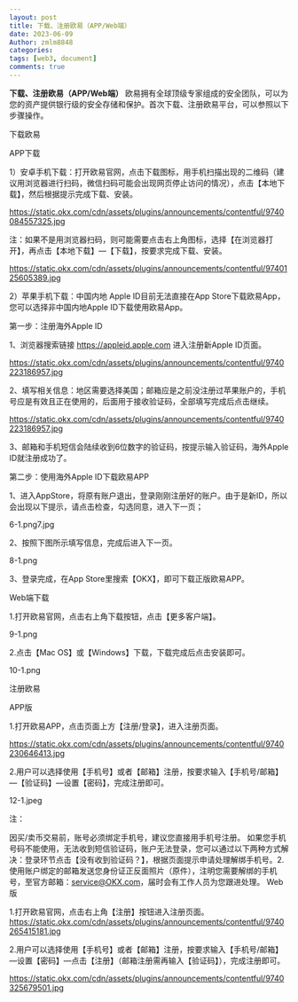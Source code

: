 ```yaml
---
layout: post
title: 下载、注册欧易（APP/Web端）
date: 2023-06-09
Author: zmlm8848
categories: 
tags: [web3, document]
comments: true
--- 
```


**下载、注册欧易（APP/Web端）**
欧易拥有全球顶级专家组成的安全团队，可以为您的资产提供银行级的安全存储和保护。首次下载、注册欧易平台，可以参照以下步骤操作。

下载欧易

APP下载

1）安卓手机下载：打开欧易官网，点击下载图标，用手机扫描出现的二维码（建议用浏览器进行扫码，微信扫码可能会出现网页停止访问的情况），点击【本地下载】，然后根据提示完成下载、安装。

https://static.okx.com/cdn/assets/plugins/announcements/contentful/9740084557325.jpg

注：如果不是用浏览器扫码，则可能需要点击右上角图标，选择【在浏览器打开】，再点击【本地下载】—【下载】，按要求完成下载、安装。

https://static.okx.com/cdn/assets/plugins/announcements/contentful/9740125605389.jpg

2）苹果手机下载：中国内地 Apple ID目前无法直接在App Store下载欧易App，您可以选择非中国内地Apple ID下载使用欧易App。

第一步：注册海外Apple ID

1、浏览器搜索链接 https://appleid.apple.com 进入注册新Apple ID页面。

https://static.okx.com/cdn/assets/plugins/announcements/contentful/9740223186957.jpg

2、填写相关信息：地区需要选择美国；邮箱应是之前没注册过苹果账户的，手机号应是有效且正在使用的，后面用于接收验证码，全部填写完成后点击继续。

https://static.okx.com/cdn/assets/plugins/announcements/contentful/9740223186957.jpg

3、邮箱和手机短信会陆续收到6位数字的验证码，按提示输入验证码，海外Apple ID就注册成功了。

第二步：使用海外Apple ID下载欧易APP

1、进入AppStore，将原有账户退出，登录刚刚注册好的账户。由于是新ID，所以会出现以下提示，请点击检查，勾选同意，进入下一页；

6-1.png7.jpg

2、按照下图所示填写信息，完成后进入下一页。

8-1.png

3、登录完成，在App Store里搜索【OKX】，即可下载正版欧易APP。

Web端下载

1.打开欧易官网，点击右上角下载按钮，点击【更多客户端】。

9-1.png

2.点击【Mac OS】或【Windows】下载，下载完成后点击安装即可。

10-1.png

注册欧易

APP版

1.打开欧易APP，点击页面上方【注册/登录】，进入注册页面。

https://static.okx.com/cdn/assets/plugins/announcements/contentful/9740230646413.jpg


2.用户可以选择使用【手机号】或者【邮箱】注册，按要求输入【手机号/邮箱】—【验证码】—设置【密码】，完成注册即可。

12-1.jpeg

注：

因买/卖币交易前，账号必须绑定手机号，建议您直接用手机号注册。
如果您手机号码不能使用，无法收到短信验证码，账户无法登录，您可以通过以下两种方式解决：登录环节点击【没有收到验证码？】，根据页面提示申请处理解绑手机号。2.使用账户绑定的邮箱发送您身份证正反面照片（原件），注明您需要解绑的手机号，至官方邮箱：service@OKX.com，届时会有工作人员为您跟进处理。
Web版

1.打开欧易官网，点击右上角【注册】按钮进入注册页面。
https://static.okx.com/cdn/assets/plugins/announcements/contentful/9740265415181.jpg


2.用户可以选择使用【手机号】或者【邮箱】注册，按要求输入【手机号/邮箱】—设置【密码】—点击【注册】（邮箱注册需再输入【验证码】），完成注册即可。

https://static.okx.com/cdn/assets/plugins/announcements/contentful/9740325679501.jpg
